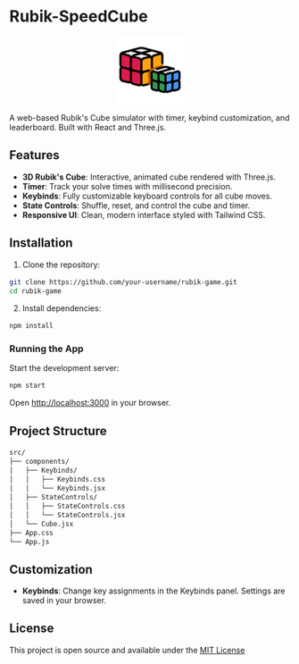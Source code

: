 # Rubik-SpeedCube

<p align="center">
  <img src="public/logo512.png" alt="Rubik-SpeedCube Logo" width="120"/>
</p>

A web-based Rubik's Cube simulator with timer, keybind customization, and leaderboard. Built with React and Three.js.

## Features

- **3D Rubik's Cube**: Interactive, animated cube rendered with Three.js.
- **Timer**: Track your solve times with millisecond precision.
- **Keybinds**: Fully customizable keyboard controls for all cube moves.
- **State Controls**: Shuffle, reset, and control the cube and timer.
- **Responsive UI**: Clean, modern interface styled with Tailwind CSS.

## Installation

1. Clone the repository:
```sh
git clone https://github.com/your-username/rubik-game.git
cd rubik-game
```

2. Install dependencies:
```sh
npm install
``` 

### Running the App

Start the development server:
```sh
npm start
```
Open [http://localhost:3000](http://localhost:3000) in your browser.

## Project Structure
```
src/
├── components/
│   ├── Keybinds/
│   │   ├── Keybinds.css
│   │   └── Keybinds.jsx
│   ├── StateControls/
│   │   ├── StateControls.css
│   │   └── StateControls.jsx
│   └── Cube.jsx
├── App.css
└── App.js
```

## Customization

- **Keybinds**: Change key assignments in the Keybinds panel. Settings are saved in your browser.

## License

This project is open source and available under the [MIT License](LICENSE)